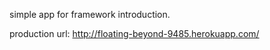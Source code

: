 simple app for framework introduction.

production url: http://floating-beyond-9485.herokuapp.com/

